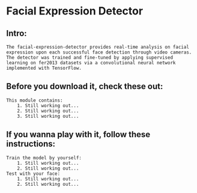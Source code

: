 # Facial Expression Detector 

## Intro:
    The facial-expression-detector provides real-time analysis on facial expression upon each successful face detection through video cameras.
    The detector was trained and fine-tuned by applying supervised learning on fer2013 datasets via a convolutional neural network implemented with TensorFlow.


## Before you download it, check these out:
    This module contains:
        1. Still working out...
        2. Still working out...
        3. Still working out...

## If you wanna play with it, follow these instructions:
    Train the model by yourself:
        1. Still working out...
        2. Still working out...       
    Test with your face:
        1. Still working out...
        2. Still working out...
        
        
